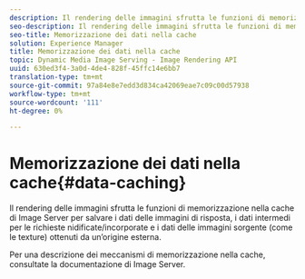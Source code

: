 ```yaml
---
description: Il rendering delle immagini sfrutta le funzioni di memorizzazione nella cache di Image Server per salvare i dati delle immagini di risposta, i dati intermedi per le richieste nidificate/incorporate e i dati delle immagini sorgente (come le texture) ottenuti da un’origine esterna.
seo-description: Il rendering delle immagini sfrutta le funzioni di memorizzazione nella cache di Image Server per salvare i dati delle immagini di risposta, i dati intermedi per le richieste nidificate/incorporate e i dati delle immagini sorgente (come le texture) ottenuti da un’origine esterna.
seo-title: Memorizzazione dei dati nella cache
solution: Experience Manager
title: Memorizzazione dei dati nella cache
topic: Dynamic Media Image Serving - Image Rendering API
uuid: 630ed3f4-3a0d-4de4-828f-45ffc14e6bb7
translation-type: tm+mt
source-git-commit: 97a84e8e7edd3d834ca42069eae7c09c00d57938
workflow-type: tm+mt
source-wordcount: '111'
ht-degree: 0%

---
```



# Memorizzazione dei dati nella cache{#data-caching}

Il rendering delle immagini sfrutta le funzioni di memorizzazione nella cache di Image Server per salvare i dati delle immagini di risposta, i dati intermedi per le richieste nidificate/incorporate e i dati delle immagini sorgente (come le texture) ottenuti da un’origine esterna.

Per una descrizione dei meccanismi di memorizzazione nella cache, consultate la documentazione di Image Server.
